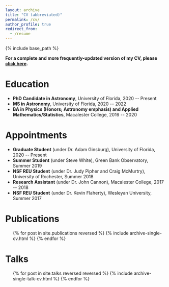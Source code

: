 ```yaml
---
layout: archive
title: "CV (abbreviated)"
permalink: /cv/
author_profile: true
redirect_from:
  - /resume
---
```


{% include base_path %}

**For a complete and more frequently-updated version of my CV, please [click here](https://abulatek.github.io/files/abulatek_CV.pdf).**

Education
======
* **PhD Candidate in Astronomy**, University of Florida, 2020 -- Present
* **MS in Astronomy**, University of Florida, 2020 -- 2022
* **BA in Physics (Honors; Astronomy emphasis) and Applied Mathematics/Statistics**, Macalester College, 2016 -- 2020

Appointments
======
* **Graduate Student** (under Dr. Adam Ginsburg), University of Florida, 2020 -- Present
* **Summer Student** (under Steve White), Green Bank Observatory, Summer 2019
* **NSF REU Student** (under Dr. Judy Pipher and Craig McMurtry), University of Rochester, Summer 2018
* **Research Assistant** (under Dr. John Cannon), Macalester College, 2017 -- 2018
* **NSF REU Student** (under Dr. Kevin Flaherty), Wesleyan University, Summer 2017

Publications
======
  <ul>{% for post in site.publications reversed %}
    {% include archive-single-cv.html %}
  {% endfor %}</ul>
  
Talks
======
  <ul>{% for post in site.talks reversed reversed %}
    {% include archive-single-talk-cv.html  %}
  {% endfor %}</ul>
  
<!-- Teaching
======
  <ul>{% for post in site.teaching reversed %}
    {% include archive-single-cv.html %}
  {% endfor %}</ul> -->
